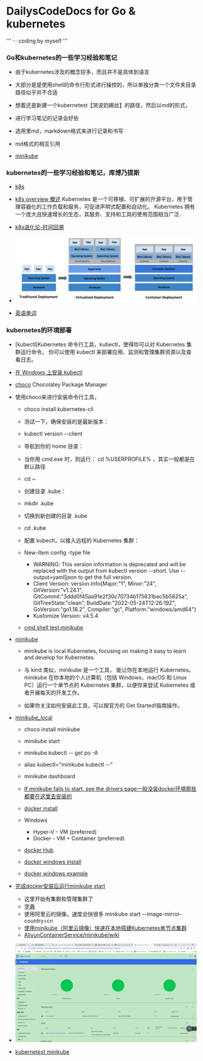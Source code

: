 # DailysCodeDocs for Go & kubernetes

'''
··· coding  by myself
'''

### Go和kubernetes的一些学习经验和笔记

- 由于kubernetes涉及的概念较多，而且并不是具体到语言

- 大部分是是使用shell的命令行形式进行操控的，所以单独分类一个文件夹目录路径似乎并不合适

- 想着还是新建一个kubernetest【哭波奶踢丝】的路径，然后以md的形式，

- 进行学习笔记的记录会好些


- 选用里md，markdown格式来进行记录和书写

- md格式的相互引用

- [minikube](minikube/minikube.md)


### kubernetes的一些学习经验和笔记，库博乃提斯

- [k8s](https://kubernetes.io/docs/home/)

- [k8s overview 概述](https://kubernetes.io/docs/concepts/overview/what-is-kubernetes/)  Kubernetes 是一个可移植、可扩展的开源平台，用于管理容器化的工作负载和服务，可促进声明式配置和自动化。 Kubernetes 拥有一个庞大且快速增长的生态，其服务、支持和工具的使用范围相当广泛.

- [k8s进化论-时间回溯](minikube/Going_back_in_time.md)
- ![](imges/container_evolution.svg)
<!-- 
注释测试 -->

- [英语单词](minikube/dictionary.md)


### kubernetes的环境部署

- [kubectl]Kubernetes 命令行工具，kubectl，使得你可以对 Kubernetes 集群运行命令。 你可以使用 kubectl 来部署应用、监测和管理集群资源以及查看日志。

- [在 Windows 上安装 kubectl](https://kubernetes.io/zh-cn/docs/tasks/tools/install-kubectl-windows/)

- [choco](choco.md)  Chocolatey Package Manager 

- 使用choco来进行安装命令行工具， 
	- choco install kubernetes-cli

	- 测试一下，确保安装的是最新版本：
	- kubectl version --client
	- 导航到你的 home 目录：
	- 当你用 cmd.exe 时，则运行： cd %USERPROFILE% ，其实一般都是在默认路径
	- cd ~
	- 创建目录 .kube：
	- mkdir .kube
	- 切换到新创建的目录 .kube
	- cd .kube
	- 配置 kubectl，以接入远程的 Kubernetes 集群：
	- New-Item config -type file

		- WARNING: This version information is deprecated and will be replaced with the output from kubectl version --short.  Use --output=yaml|json to get the full version.
		- Client Version: version.Info{Major:"1", Minor:"24", GitVersion:"v1.24.1", GitCommit:"3ddd0f45aa91e2f30c70734b175631bec5b5825a", GitTreeState:"clean", BuildDate:"2022-05-24T12:26:19Z", GoVersion:"go1.18.2", Compiler:"gc", Platform:"windows/amd64"}
		- Kustomize Version: v4.5.4

	- [cmd shell test,minikube](shell_cmd.md)

- [minikube](https://minikube.sigs.k8s.io/docs/start/)

	- minikube is local Kubernetes, focusing on making it easy to learn and develop for Kubernetes.
	- 与 kind 类似，minikube 是一个工具， 能让你在本地运行 Kubernetes。 minikube 在你本地的个人计算机（包括 Windows、macOS 和 Linux PC）运行一个单节点的 Kubernetes 集群，以便你来尝试 Kubernetes 或者开展每天的开发工作。

	- 如果你关注如何安装此工具，可以按官方的 Get Started!指南操作。
- [minikube_local](minikube/minikube.md)

	- choco install minikube
	- minikube start
	- minikube kubectl -- get po -A
	- alias kubectl="minikube kubectl --"
	- minikube dashboard


	- [If minikube fails to start, see the  drivers page一般没装docker环境那些都要在这里去安装的](https://minikube.sigs.k8s.io/docs/drivers/)

	- [docker install](https://minikube.sigs.k8s.io/docs/drivers/docker/)

	- Windows
		- Hyper-V - VM (preferred)
		- Docker - VM + Container (preferred)

	- [docker Hub](https://hub.docker.com/)
	- [docker windows install](https://docs.docker.com/desktop/windows/install/)
	- [docker windows example](docker.md)

- [完成docker安装后运行minikube start](shell_cmd.md)
	- 这里开始有集群和管理集群了
	- [字典](minikube/dictionary.md)
	- 使用阿里云的镜像，速度会快很多 minikube start --image-mirror-country=cn
	- [使用minikube（阿里云镜像）快速在本地搭建Kubernetes单节点集群](https://blog.csdn.net/qq_27818541/article/details/121592109)
	- [AliyunContainerService/minikube/wiki](https://github.com/AliyunContainerService/minikube/wiki)

- ![实践与概念理解](imges/MinkubeDashboard1.png)

- [kubernetest minikube](minikube/dictionary.md)